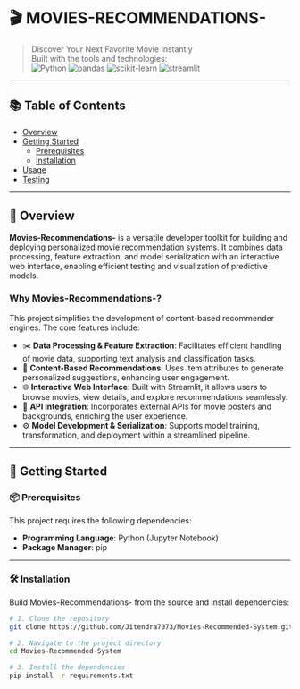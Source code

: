 # 🎬 MOVIES-RECOMMENDATIONS-

> Discover Your Next Favorite Movie Instantly  
> Built with the tools and technologies:  
> ![Python](https://img.shields.io/badge/Python-3.x-blue) ![pandas](https://img.shields.io/badge/pandas-Data%20Processing-yellow) ![scikit-learn](https://img.shields.io/badge/scikit--learn-ML-orange) ![streamlit](https://img.shields.io/badge/Streamlit-UI-red)

---

## 📚 Table of Contents

- [Overview](#overview)
- [Getting Started](#getting-started)
  - [Prerequisites](#prerequisites)
  - [Installation](#installation)
- [Usage](#usage)
- [Testing](#testing)

---

## 📖 Overview

**Movies-Recommendations-** is a versatile developer toolkit for building and deploying personalized movie recommendation systems. It combines data processing, feature extraction, and model serialization with an interactive web interface, enabling efficient testing and visualization of predictive models.

### Why Movies-Recommendations-?

This project simplifies the development of content-based recommender engines. The core features include:

- ✂️ **Data Processing & Feature Extraction**: Facilitates efficient handling of movie data, supporting text analysis and classification tasks.
- 🎯 **Content-Based Recommendations**: Uses item attributes to generate personalized suggestions, enhancing user engagement.
- 🌐 **Interactive Web Interface**: Built with Streamlit, it allows users to browse movies, view details, and explore recommendations seamlessly.
- 🔌 **API Integration**: Incorporates external APIs for movie posters and backgrounds, enriching the user experience.
- ⚙️ **Model Development & Serialization**: Supports model training, transformation, and deployment within a streamlined pipeline.

---

## 🚀 Getting Started

### 📦 Prerequisites

This project requires the following dependencies:

- **Programming Language**: Python (Jupyter Notebook)
- **Package Manager**: pip

---

### 🛠️ Installation

Build Movies-Recommendations- from the source and install dependencies:

```bash
# 1. Clone the repository
git clone https://github.com/Jitendra7073/Movies-Recommended-System.git

# 2. Navigate to the project directory
cd Movies-Recommended-System

# 3. Install the dependencies
pip install -r requirements.txt
